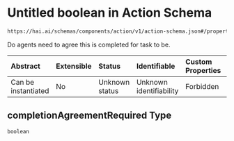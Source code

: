 # Untitled boolean in Action Schema

```txt
https://hai.ai/schemas/components/action/v1/action-schema.json#/properties/completionAgreementRequired
```

Do agents need to agree this is completed for task to be.

| Abstract            | Extensible | Status         | Identifiable            | Custom Properties | Additional Properties | Access Restrictions | Defined In                                                                                           |
| :------------------ | :--------- | :------------- | :---------------------- | :---------------- | :-------------------- | :------------------ | :--------------------------------------------------------------------------------------------------- |
| Can be instantiated | No         | Unknown status | Unknown identifiability | Forbidden         | Allowed               | none                | [action.schema.json\*](../../schemas/components/action/v1/action.schema.json "open original schema") |

## completionAgreementRequired Type

`boolean`
